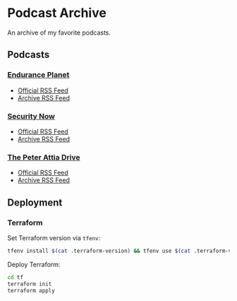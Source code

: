 # Podcast Archive

An archive of my favorite podcasts.

## Podcasts

### [Endurance Planet](https://www.enduranceplanet.com)

* [Official RSS Feed](https://www.enduranceplanet.com/feed)
* [Archive RSS Feed](https://archive.endurance-planet.s3.amazonaws.com/rss/endurance-planet.rss)

### [Security Now](https://twit.tv/shows/security-now)

* [Official RSS Feed](https://feeds.twit.tv/sn.xml)
* [Archive RSS Feed](https://archive.security-now.s3.amazonaws.com/rss/security-now.rss)

### [The Peter Attia Drive](https://peterattiamd.com/podcast)

* [Official RSS Feed](https://peterattiadrive.libsyn.com/rss)
* [Archive RSS Feed](https://archive.the-drive.s3.amazonaws.com/rss/the-drive.rss)

## Deployment

### Terraform

Set Terraform version via `tfenv`:

```bash
tfenv install $(cat .terraform-version) && tfenv use $(cat .terraform-version)
```

Deploy Terraform:

```bash
cd tf
terraform init
terraform apply
```
